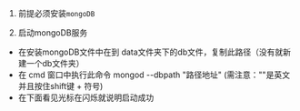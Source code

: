 1. 前提必须安装`mongoDB`

2. 启动mongoDB服务

+ 在安装mongoDB文件中在到 data文件夹下的db文件，复制此路径（没有就新建一个db文件夹）
+ 在 cmd 窗口中执行此命令 mongod --dbpath "路径地址" (需注意：""是英文并且按住shift键 + 符号)
+ 在下面看见光标在闪烁就说明启动成功
